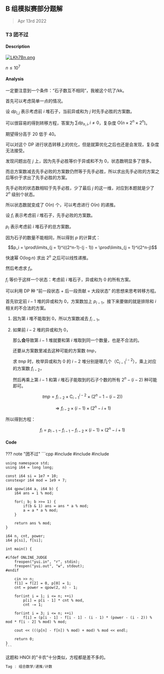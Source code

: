 ## B 组模拟赛部分题解

> Apr 13rd 2022

### T3 团不过

#### Description

[![LKh7Bn.png](https://s1.ax1x.com/2022/04/13/LKh7Bn.png)](https://imgtu.com/i/LKh7Bn)

$n \le 10^7$

#### Analysis

一定要注意到一个条件：“石子数互不相同”，我被这个坑了/kk。

首先可以考虑简单一点的情况。

设 $dp_{i,j}$ 表示考虑前 $i$ 堆石子，当前异或和为 $j$ 时先手必胜的方案数。

可以很容易的得到转移方程，答案为 $\sum dp_{n,i},i\not=0$，复杂度 $\text{O}(n\times 2^n \times 2^n)$。

期望得分高于 $20$ 低于 $40$。

可以对这个 DP 进行状态转移上的优化，但是就算优化之后也还是会发现，复杂度无法接受。

发现问题出在 $j$ 上，因为先手必胜等价于异或和不为 $0$，状态数明显多了很多。

而总方案数减去先手必败的方案数仍然等于先手必胜，所以求出先手必败的方案之后等价于求出了先手必胜的方案。

先手必败的状态数相较于先手必胜，少了最后 $j$ 的这一维，对应到本题就是少了 $2^n$ 级别个状态。

所以状态数就变成了 $\text{O}(n)$ 个，可以考虑进行 $\text{O}(n)$ 的递推。

设 $f_i$ 表示考虑前 $i$ 堆石子，先手必败的方案数。

$p_i$ 表示考虑前 $i$ 堆石子的总方案数。

因为石子的数量不能相同，所以得到 $p$ 的计算式：

$$p_i = \prod\limits_{j = 1}^i((2^n-1)-(j - 1)) = \prod\limits_{j = 1}^i(2^n-j)$$

快速幂 $\text{O}(\log n)$ 求出 $2^n$ 之后可以线性递推。

然后考虑求 $f_{i}$。

$f_i$ 等价于这样一个状态：考虑前 $i$ 堆石子，异或和为 $0$ 的所有方案。

可以利用 DP 种 “前一段状态 + 后一段贡献 = 大段状态” 的思想来思考转移方程。

首先钦定前 $i - 1$ 堆的异或和为 $0$，方案数加上 $p_{i-1}$，接下来要做的就是排除和 $i$ 相关的不合法的方案。

1. 因为第 $i$ 堆不能取到 $0$，所以方案数减去 $f_{i-1}$。

2. 如果前 $i - 2$ 堆的异或和为 $0$，

   那么**会**导致第 $i - 1$ 堆就要和第 $i$ 堆取到同一个数量，也是不合法的。

   还要从方案数里减去这种可能的方案数 $tmp$，

   求 $tmp$ 时，枚举异或和为 $0$ 的 $i-2$ 堆分别是哪几个（$\text{C}_{i-1}^{i-2}$），乘上对应的方案数 $f_{i-2}$，

   然后再乘上第 $i - 1$ 和第 $i$ 堆石子能取到的石子个数的所有 $2^n-(i-2)$ 种可能即可。

$$tmp = f_{i - 2} \times \text{C}^{i-2}_{i-1}\times(2^n - 1 - (i - 2))$$

$$\Rightarrow f_{i-2} \times (i - 1) \times(2^n-i+1)$$

所以得到方程：

$$f_{i} = p_{i-1} - f_{i-1} - f_{i-2} \times (i - 1) \times(2^n-i+1)$$

#### Code
	
??? note "团不过"
	```cpp
	#include <cstring>
	#include <iostream>
	#include <algorithm>
	
	using namespace std;
	using i64 = long long;
	
	const i64 si = 1e7 + 10;
	constexpr i64 mod = 1e9 + 7;
	
	i64 qpow(i64 a, i64 b) {
		i64 ans = 1 % mod;
	
		for(; b; b >>= 1) {
			if(b & 1) ans = ans * a % mod;
			a = a * a % mod; 
		}
	
		return ans % mod;
	}
	
	i64 n, cnt, power;
	i64 p[si], f[si];
	
	int main() {
	
	#ifdef ONLINE_JUDGE
		freopen("yui.in", "r", stdin);
		freopen("yui.out", "w", stdout);
	#endif
	
		cin >> n;
		f[1] = f[2] = 0, p[0] = 1;
		cnt = power = qpow(2, n) - 1;
	
		for(int i = 1; i <= n; ++i)
			p[i] = p[i - 1] * cnt % mod,
			cnt -= 1;
	
		for(int i = 3; i <= n; ++i)
			f[i] = (p[i - 1] - f[i - 1] - (i - 1) * (power - (i - 2)) % mod * f[i - 2] % mod) % mod;
	
		cout << (((p[n] - f[n]) % mod) + mod) % mod << endl; 
	
		return 0;
	} 
	```

这题和 HNOI 的”卡农“十分类似，方程都是差不多的。

```cpp
Tag : 组合数学/递推/计数
```

